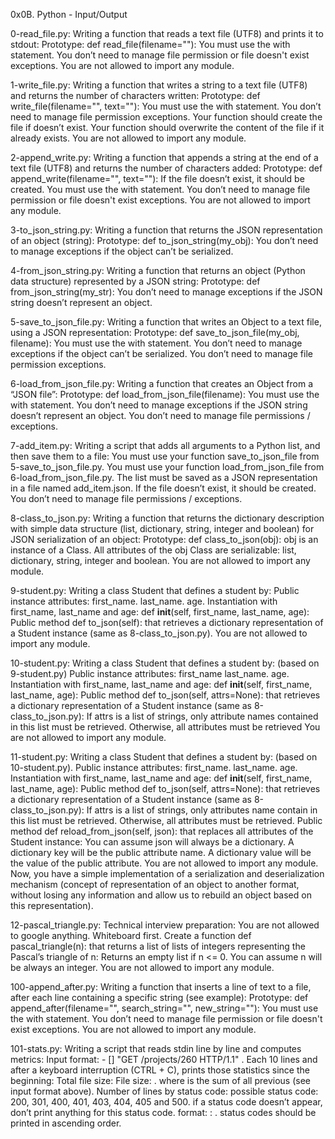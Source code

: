 0x0B. Python - Input/Output


0-read_file.py: Writing a function that reads a text file (UTF8) and prints it to stdout:
Prototype: def read_file(filename=""):
You must use the with statement.
You don’t need to manage file permission or file doesn't exist exceptions.
You are not allowed to import any module.


1-write_file.py: Writing a function that writes a string to a text file (UTF8) and returns the number of characters written:
Prototype: def write_file(filename="", text=""):
You must use the with statement.
You don’t need to manage file permission exceptions.
Your function should create the file if doesn’t exist.
Your function should overwrite the content of the file if it already exists.
You are not allowed to import any module.


2-append_write.py: Writing a function that appends a string at the end of a text file (UTF8) and returns the number of characters added:
Prototype: def append_write(filename="", text=""):
If the file doesn’t exist, it should be created.
You must use the with statement.
You don’t need to manage file permission or file doesn't exist exceptions.
You are not allowed to import any module.


3-to_json_string.py: Writing a function that returns the JSON representation of an object (string):
Prototype: def to_json_string(my_obj):
You don’t need to manage exceptions if the object can’t be serialized.


4-from_json_string.py: Writing a function that returns an object (Python data structure) represented by a JSON string:
Prototype: def from_json_string(my_str):
You don’t need to manage exceptions if the JSON string doesn’t represent an object.


5-save_to_json_file.py:  Writing a function that writes an Object to a text file, using a JSON representation:
Prototype: def save_to_json_file(my_obj, filename):
You must use the with statement.
You don’t need to manage exceptions if the object can’t be serialized.
You don’t need to manage file permission exceptions.


6-load_from_json_file.py: Writing a function that creates an Object from a “JSON file”:
Prototype: def load_from_json_file(filename):
You must use the with statement.
You don’t need to manage exceptions if the JSON string doesn’t represent an object.
You don’t need to manage file permissions / exceptions.


7-add_item.py: Writing a script that adds all arguments to a Python list, and then save them to a file:
You must use your function save_to_json_file from 5-save_to_json_file.py.
You must use your function load_from_json_file from 6-load_from_json_file.py.
The list must be saved as a JSON representation in a file named add_item.json.
If the file doesn’t exist, it should be created.
You don’t need to manage file permissions / exceptions.


8-class_to_json.py: Writing a function that returns the dictionary description with simple data structure (list, dictionary, string, integer and boolean) for JSON serialization of an object:
Prototype: def class_to_json(obj):
obj is an instance of a Class.
All attributes of the obj Class are serializable: list, dictionary, string, integer and boolean.
You are not allowed to import any module.


9-student.py: Writing a class Student that defines a student by:
Public instance attributes:
first_name.
last_name.
age.
Instantiation with first_name, last_name and age: def __init__(self, first_name, last_name, age):
Public method def to_json(self): that retrieves a dictionary representation of a Student instance (same as 8-class_to_json.py).
You are not allowed to import any module.


10-student.py: Writing a class Student that defines a student by: (based on 9-student.py)
Public instance attributes:
first_name
last_name.
age.
Instantiation with first_name, last_name and age: def __init__(self, first_name, last_name, age):
Public method def to_json(self, attrs=None): that retrieves a dictionary representation of a Student instance (same as 8-class_to_json.py):
If attrs is a list of strings, only attribute names contained in this list must be retrieved.
Otherwise, all attributes must be retrieved
You are not allowed to import any module.


11-student.py: Writing a class Student that defines a student by: (based on 10-student.py).
Public instance attributes:
first_name.
last_name.
age.
Instantiation with first_name, last_name and age: def __init__(self, first_name, last_name, age):
Public method def to_json(self, attrs=None): that retrieves a dictionary representation of a Student instance (same as 8-class_to_json.py):
If attrs is a list of strings, only attributes name contain in this list must be retrieved.
Otherwise, all attributes must be retrieved.
Public method def reload_from_json(self, json): that replaces all attributes of the Student instance:
You can assume json will always be a dictionary.
A dictionary key will be the public attribute name.
A dictionary value will be the value of the public attribute.
You are not allowed to import any module.
Now, you have a simple implementation of a serialization and deserialization mechanism (concept of representation of an object to another format, without losing any information and allow us to rebuild an object based on this representation).


12-pascal_triangle.py: Technical interview preparation:
You are not allowed to google anything.
Whiteboard first.
Create a function def pascal_triangle(n): that returns a list of lists of integers representing the Pascal’s triangle of n:
Returns an empty list if n <= 0.
You can assume n will be always an integer.
You are not allowed to import any module.


100-append_after.py: Writing a function that inserts a line of text to a file, after each line containing a specific string (see example):
Prototype: def append_after(filename="", search_string="", new_string=""):
You must use the with statement.
You don’t need to manage file permission or file doesn't exist exceptions.
You are not allowed to import any module.


101-stats.py: Writing a script that reads stdin line by line and computes metrics:
Input format: <IP Address> - [<date>] "GET /projects/260 HTTP/1.1" <status code> <file size>.
Each 10 lines and after a keyboard interruption (CTRL + C), prints those statistics since the beginning:
Total file size: File size: <total size>.
where is the sum of all previous (see input format above).
Number of lines by status code:
possible status code: 200, 301, 400, 401, 403, 404, 405 and 500.
if a status code doesn’t appear, don’t print anything for this status code.
format: <status code>: <number>.
status codes should be printed in ascending order.
